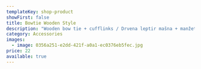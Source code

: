 ```yaml
---
templateKey: shop-product
showFirst: false
title: Bowtie Wooden Style
description: "Wooden bow tie + cufflinks / Drvena leptir mašna + manžetne. "
category: Accessories
images:
  - image: 0356a251-e2dd-421f-a0a1-ec0376eb5fec.jpg
price: 22
available: true
---
```

